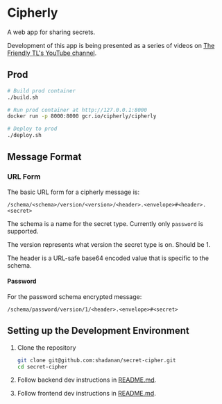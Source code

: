 # Cipherly

A web app for sharing secrets.

Development of this app is being presented as a series of videos on [The Friendly TL's YouTube channel](https://www.youtube.com/@FriendlyTL).

## Prod

```sh
# Build prod container
./build.sh

# Run prod container at http://127.0.0.1:8000
docker run -p 8000:8000 gcr.io/cipherly/cipherly

# Deploy to prod
./deploy.sh
```

## Message Format

### URL Form

The basic URL form for a cipherly message is:

```
/schema/<schema>/version/<version>/<header>.<envelope>#<header>.<secret>
```

The schema is a name for the secret type. Currently only `password` is supported.

The version represents what version the secret type is on. Should be 1.

The header is a URL-safe base64 encoded value that is specific to the schema.

#### Password

For the password schema encrypted message:

```
/schema/password/version/1/<header>.<envelope>#<secret>
```

## Setting up the Development Environment

1. Clone the repository

   ```sh
   git clone git@github.com:shadanan/secret-cipher.git
   cd secret-cipher
   ```

1. Follow backend dev instructions in [README.md](backend/README.md).

1. Follow frontend dev instructions in [README.md](frontend/README.md).
